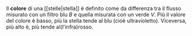 Il **colore** di una [[stelle|stella]] è definito come da differenza tra il flusso misurato con un filtro blu $B$ e quella misurata con un verde $V$. Più il valore del colore è basso, più la stella tende al blu (cioè ultravioletto). Viceversa, più alto è, più tende al(l'infra)rosso.